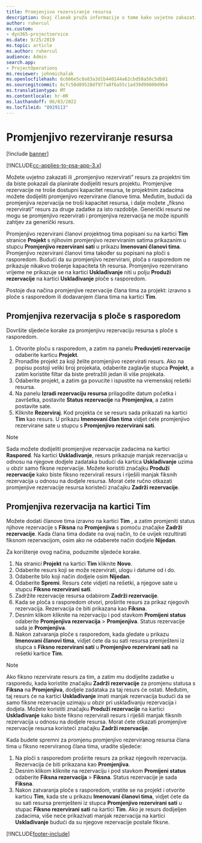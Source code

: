 ```yaml
---
title: Promjenjivo rezerviranje resursa
description: Ovaj članak pruža informacije o tome kako uvjetno zakazati ili članove tima projekta soft book.
author: ruhercul
ms.custom:
- dyn365-projectservice
ms.date: 9/25/2019
ms.topic: article
ms.author: ruhercul
audience: Admin
search.app:
- ProjectOperations
ms.reviewer: johnmichalak
ms.openlocfilehash: 6c666e5c0a83a3d1b440144a62cbd58a58c5db81
ms.sourcegitcommit: 6cfc50d89528df977a8f6a55c1ad39d99800d9b4
ms.translationtype: MT
ms.contentlocale: hr-HR
ms.lasthandoff: 06/03/2022
ms.locfileid: "8929113"
---
```

# <a name="soft-book-a-resource"></a>Promjenjivo rezerviranje resursa

[!include [banner](../includes/psa-now-project-operations.md)]

[!INCLUDE[cc-applies-to-psa-app-3.x](../includes/cc-applies-to-psa-app-3x.md)]

Možete uvjetno zakazati ili „promjenjivo rezervirati” resurs za projektni tim da biste pokazali da planirate dodijeliti resurs projektu. Promjenjive rezervacije ne troše dostupni kapacitet resursa, te projektnim zadacima možete dodijeliti promjenjivo rezervirane članove tima. Međutim, budući da promjenjiva rezervacija ne troši kapacitet resursa, i dalje možete „fiksno rezervirati” resurs za druge zadatke za isto razdoblje. Generički resursi ne mogu se promjenjivo rezervirati i promjenjiva rezervacija ne može ispuniti zahtjev za generički resurs.

Promjenjivo rezervirani članovi projektnog tima popisani su na kartici **Tim** stranice **Projekt** s njihovim promjenjivo rezerviranim satima prikazanim u stupcu **Promjenjivo rezervirani sati** u prikazu **Imenovani članovi tima**. Promjenjivo rezervirani članovi tima također su popisani na ploči s rasporedom. Budući da su promjenjivo rezervirani, ploča s rasporedom ne prikazuje nikakvo trošenje kapaciteta tih resursa. Promjenjivo rezervirano vrijeme ne prikazuje se na kartici **Usklađivanje** niti u polju **Produži rezervacije** na kartici **Usklađivanje** ploče s rasporedom. 

Postoje dva načina promjenjive rezervacije člana tima za projekt: izravno s ploče s rasporedom ili dodavanjem člana tima na kartici **Tim**. 

## <a name="soft-book-from-the-schedule-board"></a>Promjenjiva rezervacija s ploče s rasporedom
Dovršite sljedeće korake za promjenjivu rezervaciju resursa s ploče s rasporedom. 

1. Otvorite ploču s rasporedom, a zatim na panelu **Preduvjeti rezervacije** odaberite karticu **Projekt**.
2. Pronađite projekt za koji želite promjenjivo rezervirati resurs. Ako na popisu postoji veliki broj projekata, odaberite zaglavlje stupca **Projekt**, a zatim koristite filtar da biste pretražili jedan ili više projekata.
3. Odaberite projekt, a zatim ga povucite i ispustite na vremenskoj rešetki resursa.
5. Na panelu **Izradi rezervaciju resursa** prilagodite datum početka i završetka, postavite **Status rezervacije** na **Promjenjiva**, a zatim postavite sate. 
6. Kliknite **Rezerviraj**. Kod projekta će se resurs sada prikazati na kartici **Tim** kao resurs. U prikazu **Imenovani član tima** vidjet ćete promjenjivo rezervirane sate u stupcu s **Promjenjivo rezervirani sati**.

> [!NOTE]
> Sada možete dodijeliti promjenjive rezervacije zadacima na kartici **Raspored**. Na kartici **Usklađivanje**, resurs prikazuje manjak rezervacija u odnosu na njegove dodjele zadataka budući da kartica **Usklađivanje** uzima u obzir samo fiksne rezervacije. Možete koristiti značajku **Produži rezervacije** kako biste fiksno rezervirali resurs i riješili manjak fiksnih rezervacija u odnosu na dodjele resursa. Morat ćete ručno otkazati promjenjive rezervacije resursa koristeći značajku **Zadrži rezervacije**.

## <a name="soft-book-on-the-team-tab"></a>Promjenjiva rezervacija na kartici Tim

Možete dodati članove tima izravno na kartici **Tim** , a zatim promjeniti status njihove rezervacije s **Fiksna** na **Promjenjiva** s pomoću značajke **Zadrži rezervacije**. Kada člana tima dodate na ovaj način, to će uvijek rezultirati fiksnom rezervacijom, osim ako ne odaberete način dodjele **Nijedan**.

Za korištenje ovog načina, poduzmite sljedeće korake.

1. Na stranici **Projekt** na kartici **Tim** kliknite **Novo**.
2. Odaberite resurs koji se može rezervirati, ulogu i datume od i do.
3. Odaberite bilo koji način dodjele osim **Nijedan**.
4. Odaberite **Spremi**. Resurs ćete vidjeti na rešetki, a njegove sate u stupcu **Fiksno rezervirani sati**.
5. Zadržite rezervacije resursa odabirom **Zadrži rezervacije**.
6. Kada se ploča s rasporedom otvori, proširite resurs za prikaz njegovih rezervacija. Rezervacija će biti prikazana kao **Fiksna**.
7. Desnim klikom kliknite na rezervaciju i pod stavkom **Promijeni status** odaberite **Promjenjiva rezervacija** \> **Promjenjiva**. Status rezervacije sada je **Promjenjiva**.
8. Nakon zatvaranja ploče s rasporedom, kada gledate u prikazu **Imenovani članovi tima**, vidjet ćete da su sati resursa premješteni iz stupca s **Fiksno rezervirani sati** u **Promjenjivo rezervirani sati** na rešetki kartice **Tim**.

> [!NOTE]
> Ako fiksno rezervirate resurs za tim, a zatim mu dodijelite zadatke u rasporedu, kada koristite značajku **Zadrži rezervacije** za promjenu statusa s **Fiksna** na **Promjenjiva**, dodjele zadataka za taj resurs će ostati. Međutim, taj resurs će na kartici **Usklađivanje** imati manjak rezervacija budući da se samo fiksne rezervacije uzimaju u obzir pri usklađivanju rezervacija i dodjela. Možete koristiti značajku **Produži rezervacije** na kartici **Usklađivanje** kako biste fiksno rezervirali resurs i riješili manjak fiksnih rezervacija u odnosu na dodjele resursa. Morat ćete otkazati promjenjive rezervacije resursa koristeći značajku **Zadrži rezervacije**.

Kada budete spremni za promjenu promjenjivo rezerviranog resursa člana tima u fiksno rezerviranog člana tima, uradite sljedeće:

1. Na ploči s rasporedom proširite resurs za prikaz njegovih rezervacija. Rezervacija će biti prikazana kao **Promjenjiva**.
2. Desnim klikom kliknite na rezervaciju i pod stavkom **Promijeni status** odaberite **Fiksna rezervacija** \> **Fiksna**. Status rezervacije je sada **Fiksna**.
3. Nakon zatvaranja ploče s rasporedom, vratite se na projekt i otvorite karticu **Tim**, kada ste u prikazu **Imenovani članovi tima**, vidjet ćete da su sati resursa premješteni iz stupca **Promjenjivo rezervirani sati** u stupac **Fiksno rezervirani sati** na kartici **Tim**. Ako je resurs dodijeljen zadacima, više neće prikazivati manjak rezervacija na kartici **Usklađivanje** budući da su njegove rezervacije postale fiksne.



[!INCLUDE[footer-include](../includes/footer-banner.md)]

